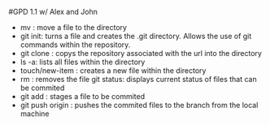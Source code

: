 #GPD 1.1 w/ Alex and John 

* mv : move a file to the directory 
* git init: turns a file and creates the .git directory. Allows the use of git commands within the repository. 
* git clone : copys the repository associated with the url into the directory 
* ls -a: lists all files within the directory 
* touch/new-item : creates a new file within the directory 
* rm : removes the file git status: displays current status of files that can be commited 
* git add : stages a file to be commited 
* git push origin : pushes the commited files to the branch from the local machine
